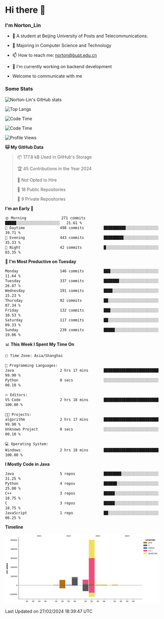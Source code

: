 
# Hi there 👋

### I'm Norton_Lin
- 🏫 A student at Beijing University of Posts and Telecommunications.
- 🌱 Majoring in Computer Science and Technology
- 📫 How to reach me: norton@bupt.edu.cn
- 🌱 I'm currently working on backend development

- Welcome to communicate with me

### Some Stats
![Norton-Lin's GitHub stats](https://github-readme-stats.vercel.app/api?username=Norton-Lin&count_private=true&show_icons=true&theme=radical)

![Top Langs](https://github-readme-stats.vercel.app/api/top-langs/?username=Norton-Lin&langs_count=10&layout=compact)

![Code Time](https://github-readme-stats.vercel.app/api/wakatime?username=Norton_Lin)

<!--START_SECTION:waka-->
![Code Time](http://img.shields.io/badge/Code%20Time-472%20hrs-blue)

![Profile Views](http://img.shields.io/badge/Profile%20Views-0-blue)

**🐱 My GitHub Data** 

> 📦 177.8 kB Used in GitHub's Storage 
 > 
> 🏆 45 Contributions in the Year 2024
 > 
> 🚫 Not Opted to Hire
 > 
> 📜 18 Public Repositories 
 > 
> 🔑 9 Private Repositories 
 > 
**I'm an Early 🐤** 

```text
🌞 Morning                271 commits         █████░░░░░░░░░░░░░░░░░░░░   21.61 % 
🌆 Daytime                498 commits         ██████████░░░░░░░░░░░░░░░   39.71 % 
🌃 Evening                443 commits         █████████░░░░░░░░░░░░░░░░   35.33 % 
🌙 Night                  42 commits          █░░░░░░░░░░░░░░░░░░░░░░░░   03.35 % 
```
📅 **I'm Most Productive on Tuesday** 

```text
Monday                   146 commits         ███░░░░░░░░░░░░░░░░░░░░░░   11.64 % 
Tuesday                  337 commits         ███████░░░░░░░░░░░░░░░░░░   26.87 % 
Wednesday                191 commits         ████░░░░░░░░░░░░░░░░░░░░░   15.23 % 
Thursday                 92 commits          ██░░░░░░░░░░░░░░░░░░░░░░░   07.34 % 
Friday                   132 commits         ███░░░░░░░░░░░░░░░░░░░░░░   10.53 % 
Saturday                 117 commits         ██░░░░░░░░░░░░░░░░░░░░░░░   09.33 % 
Sunday                   239 commits         █████░░░░░░░░░░░░░░░░░░░░   19.06 % 
```


📊 **This Week I Spent My Time On** 

```text
🕑︎ Time Zone: Asia/Shanghai

💬 Programming Languages: 
Java                     2 hrs 17 mins       █████████████████████████   99.90 % 
Python                   0 secs              ░░░░░░░░░░░░░░░░░░░░░░░░░   00.10 % 

🔥 Editors: 
VS Code                  2 hrs 18 mins       █████████████████████████   100.00 % 

🐱‍💻 Projects: 
algorithm                2 hrs 17 mins       █████████████████████████   99.90 % 
Unknown Project          0 secs              ░░░░░░░░░░░░░░░░░░░░░░░░░   00.10 % 

💻 Operating System: 
Windows                  2 hrs 18 mins       █████████████████████████   100.00 % 
```

**I Mostly Code in Java** 

```text
Java                     5 repos             ████████░░░░░░░░░░░░░░░░░   31.25 % 
Python                   4 repos             ██████░░░░░░░░░░░░░░░░░░░   25.00 % 
C++                      3 repos             █████░░░░░░░░░░░░░░░░░░░░   18.75 % 
C                        3 repos             █████░░░░░░░░░░░░░░░░░░░░   18.75 % 
JavaScript               1 repo              ██░░░░░░░░░░░░░░░░░░░░░░░   06.25 % 
```



**Timeline**

![Lines of Code chart](https://raw.githubusercontent.com/Norton-Lin/Norton-Lin/main/assets/bar_graph.png)


 Last Updated on 27/02/2024 18:39:47 UTC
<!--END_SECTION:waka-->
